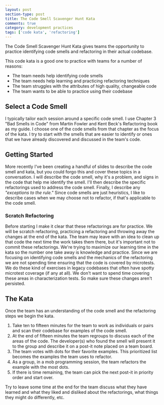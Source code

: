 ```yaml
---
layout: post
section-type: post
title: The Code Smell Scavenger Hunt Kata 
comments: true
category: development practices
tags: ['code kata', 'refactoring']
---
```


The Code Smell Scavenger Hunt Kata gives teams the opportunity to practice identifying code smells and refactoring in their actual codebase. 

This code kata is a good one to practice with teams for a number of reasons:
* The team needs help identifying code smells
* The team needs help learning and practicing refactoring techniques
* The team struggles with the attributes of high quality, changeable code
* The team wants to be able to practice using their codebase


## Select a Code Smell
I typically tailor each session around a specific code smell. I use Chapter 3 "Bad Smells in Code" from Martin Fowler and Kent Beck's Refactoring book as my guide. I choose one of the code smells from that chapter as the focus of the kata. I try to start with the smells that are easier to identify or ones that we have already discovered and discussed in the team's code. 

## Getting Started 

More recently I've been creating a handful of slides to describe the code smell and kata, but you could forgo this and cover these topics in a conversation. I will describe the code smell, why it's a problem, and signs in the code that help me identify the smell. I'll then describe the specific refactorings used to address the code smell. Finally, I describe any _"exceptions to the rule."_ Since code smells are just heuristics, I like to describe cases when we may choose not to refactor, if that's applicable to the code smell. 

### Scratch Refactoring
Before starting I make it clear that these refactorings are for practice. We will be scratch refactoring, practicing a refactoring and throwing away the changes at the end of the kata. The team may leave with an idea to clean up that code the next time the work takes them there, but it's important not to commit these refactorings. We're trying to maximize our learning time in the kata so the number one take away is knowledge and practice. Since we are focusing on identifying code smells and the mechanics of the refactoring we are not spending time ensuring that the code is covered by microtests. We do these kind of exercises in legacy codebases that often have spotty microtest coverage (if any at all). We don't want to spend time covering these areas in characterization tests. So make sure these changes aren't persisted. 

## The Kata
Once the team has an understanding of the code smell and the refactoring steps we begin the kata.

1. Take ten to fifteen minutes for the team to work as individuals or pairs and scan their codebase for examples of the code smell.
2. At the end of fifteen minutes the team regroups to discuss each of the areas of the code. The developer(s) who found the smell will present it to the group and describe it on a post-it note placed on a team board. 
3. The team votes with dots for their favorite examples. This prioritized list becomes the examples the team uses to refactor. 
4. As a group, in a mob programming session, the team refactors the example with the most dots.
5. If there is time remaining, the team can pick the next post-it in priority order and start over.

Try to leave some time at the end for the team discuss what they have learned and what they liked and disliked about the refactorings, what things they might do differently, etc. 
